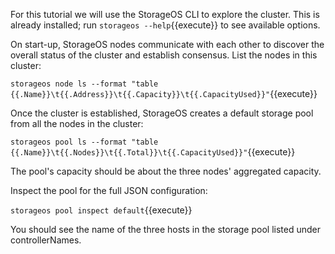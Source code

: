 For this tutorial we will use the StorageOS CLI to explore the cluster. This is
already installed; run `storageos --help`{{execute}} to see available options.

On start-up, StorageOS nodes communicate with each other to discover the overall
status of the cluster and establish consensus. List the nodes in this cluster:

`storageos node ls --format "table {{.Name}}\t{{.Address}}\t{{.Capacity}}\t{{.CapacityUsed}}"`{{execute}}

Once the cluster is established, StorageOS creates a default storage pool from all the nodes in the cluster:

`storageos pool ls --format "table {{.Name}}\t{{.Nodes}}\t{{.Total}}\t{{.CapacityUsed}}"`{{execute}}

The pool's capacity should be about the three nodes' aggregated capacity.

Inspect the pool for the full JSON configuration:

`storageos pool inspect default`{{execute}}

You should see the name of the three hosts in the storage pool listed under controllerNames.
